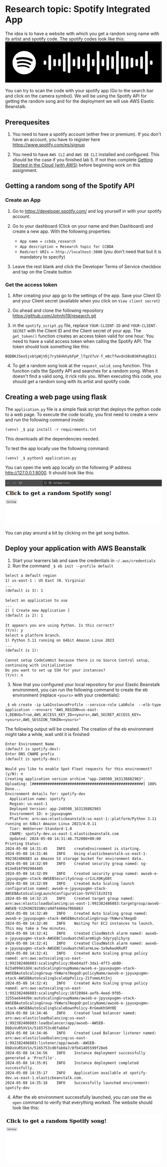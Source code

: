 # Research topic: Spotify Integrated App
The idea is to have a website with which you get a random song name with its artist and spotify code. The spotify codes look like this:
![Image](pictures/spotifycode.png)

You can try to scan the code with your spotify app (Go to the search bar and click on the camera symbol). We will be using the Spotify API for getting the random song and for the deployment we will use AWS Elastic Beanstalk. 

## Prerequesites
1. You need to have a spotify account (either free or premium). If you don't have an account, you have to register here https://www.spotify.com/es/signup

2. You need to have ```AWS CLI``` and ```AWS EB CLI``` installed and configured. This should be the case if you finished lab 5. If not then complete [Getting Started in the Cloud (with AWS)](https://github.com/CCBDA-UPC/Cloud-Computing-QuickStart/blob/master/Quick-Start-AWS.md) before beginning work on this assignment.

## Getting a random song of the Spotify API
### Create an App
1. Go to https://developer.spotify.com/ and log yourself in with your spotify account.

2. Go to your dashboard (Click on your name and then Dashboard) and create a new app. With the following properties:
    - ```App name = ccbda_research```
    - ```App description = Research topic for CCBDA```
    - ```Redirect URIs = http://localhost:3000``` (you don't need that but it is mandatory to specify)

3. Leave the rest blank and click the Developer Terms of Service checkbox and tap on the Create button

### Get the access token
1. After creating your app go to the settings of the app. Save your Client ID and your Client secret (available when you click on ```View client secret```) 

2. Go ahead and clone the following repository https://github.com/Johnhi19/research.git


3. in the ```spotify_script.py``` file, replace ```YOUR-CLIENT-ID``` and ```YOUR-CLIENT-SECRET``` with the Client ID and the Client secret of your app. The ```get_token()``` function creates an access token valid for one hour. You need to have a valid access token when calling the Spotify API. The token should look something like this: 
```
BQDBKJ5eo5jxbtpWjVOj7ryS84khybFpP_lTqzV7uV-T_m0cTfwvdn5BnBSKPxKgEb11
```

4. To get a random song look at the ```request_valid_song``` function. This function calls the Spotify API and searches for a random song. When it doesn't find a valid song, it rick rolls you. When executing this code, you should get a random song with its artist and spotify code.

## Creating a web page using flask
The ```application.py``` file is a simple flask script that deploys the python code to a web page. To execute the code locally, you first need to create a venv and run the following command inside:
```
(venv) _$ pip install -r requirements.txt
```
This downloads all the dependencies needed.

To test the app locally use the following command:
```
(venv) _$ python3 application.py
```
You can open the web app locally on the following IP address http://127.0.0.1:8000. It should look like this:

![Image](pictures/webapplocal.png)

You can play around a bit by clicking on the get song button.

## Deploy your application with AWS Beanstalk
1. Start your learners lab and save the credentials in ```~/.aws/credentials```
2. Run the command ```_$ eb init --profile default```
```
Select a default region
1) us-east-1 : US East (N. Virginia)
...
(default is 3): 1

Select an application to use
...
2) [ Create new Application ]
(default is 2): 1

It appears you are using Python. Is this correct?
(Y/n): y
Select a platform branch.
1) Python 3.11 running on 64bit Amazon Linux 2023
...
(default is 1): 

Cannot setup CodeCommit because there is no Source Control setup, continuing with initialization
Do you want to set up SSH for your instances?
(Y/n): n
```
3. Now that you configured your local repository for your Elastic Beanstalk environment, you can run the following command to create the eb environment (replace ```<yours>``` with your credentials):
```
_$ eb create -ip LabInstanceProfile --service-role LabRole  --elb-type application --envvars "AWS_REGION=us-east-1,DEBUG=True,AWS_ACCESS_KEY_ID=<yours>,AWS_SECRET_ACCESS_KEY=<yours>,AWS_SESSION_TOKEN=<yours>"
```
The following output will be created. The creation of the eb environment might take a while, wait until it is finished: 
```
Enter Environment Name
(default is spotify-dev): 
Enter DNS CNAME prefix
(default is spotify-dev): 

Would you like to enable Spot Fleet requests for this environment? (y/N): n
Creating application version archive "app-240508_163138882983".
Uploading: [##################################################] 100% Done...
Environment details for: spotify-dev
  Application name: spotify
  Region: us-east-1
  Deployed Version: app-240508_163138882983
  Environment ID: e-jpyuxpugmn
  Platform: arn:aws:elasticbeanstalk:us-east-1::platform/Python 3.11 running on 64bit Amazon Linux 2023/4.0.11
  Tier: WebServer-Standard-1.0
  CNAME: spotify-dev.us-east-1.elasticbeanstalk.com
  Updated: 2024-05-08 14:31:46.752000+00:00
Printing Status:
2024-05-08 14:31:45    INFO    createEnvironment is starting.
2024-05-08 14:31:46    INFO    Using elasticbeanstalk-us-east-1-992382486883 as Amazon S3 storage bucket for environment data.
2024-05-08 14:32:09    INFO    Created security group named: sg-013e016f992904405
2024-05-08 14:32:09    INFO    Created security group named: awseb-e-jpyuxpugmn-stack-AWSEBSecurityGroup-crIzLXOKyD8t
2024-05-08 14:32:09    INFO    Created Auto Scaling launch configuration named: awseb-e-jpyuxpugmn-stack-AWSEBAutoScalingLaunchConfiguration-5VYGllEzXItQ
2024-05-08 14:32:25    INFO    Created target group named: arn:aws:elasticloadbalancing:us-east-1:992382486883:targetgroup/awseb-AWSEB-VJZH3NI92GNV/a9df4466e70bb863
2024-05-08 14:32:40    INFO    Created Auto Scaling group named: awseb-e-jpyuxpugmn-stack-AWSEBAutoScalingGroup-YkWwro7AegoD
2024-05-08 14:32:40    INFO    Waiting for EC2 instances to launch. This may take a few minutes.
2024-05-08 14:32:41    INFO    Created CloudWatch alarm named: awseb-e-jpyuxpugmn-stack-AWSEBCloudwatchAlarmHigh-5dyryqlLhyrp
2024-05-08 14:32:41    INFO    Created CloudWatch alarm named: awseb-e-jpyuxpugmn-stack-AWSEBCloudwatchAlarmLow-3x9wkwoKRuRT
2024-05-08 14:32:41    INFO    Created Auto Scaling group policy named: arn:aws:autoscaling:us-east-1:992382486883:scalingPolicy:0be64a3f-3da1-4ff3-ab80-623a09941dd4:autoScalingGroupName/awseb-e-jpyuxpugmn-stack-AWSEBAutoScalingGroup-YkWwro7AegoD:policyName/awseb-e-jpyuxpugmn-stack-AWSEBAutoScalingScaleUpPolicy-Z1fvmmLKtInj
2024-05-08 14:32:41    INFO    Created Auto Scaling group policy named: arn:aws:autoscaling:us-east-1:992382486883:scalingPolicy:16f28984-aefb-4eed-9f05-3255aeb44d9e:autoScalingGroupName/awseb-e-jpyuxpugmn-stack-AWSEBAutoScalingGroup-YkWwro7AegoD:policyName/awseb-e-jpyuxpugmn-stack-AWSEBAutoScalingScaleDownPolicy-RrGmeKhSHY0E
2024-05-08 14:34:46    INFO    Created load balancer named: arn:aws:elasticloadbalancing:us-east-1:992382486883:loadbalancer/app/awseb--AWSEB-DbDuVuR5XV1n/5165753cd6fab0a7
2024-05-08 14:34:46    INFO    Created Load Balancer listener named: arn:aws:elasticloadbalancing:us-east-1:992382486883:listener/app/awseb--AWSEB-DbDuVuR5XV1n/5165753cd6fab0a7/0fb41405599f28e6
2024-05-08 14:34:56    INFO    Instance deployment successfully generated a 'Procfile'.
2024-05-08 14:35:01    INFO    Instance deployment completed successfully.
2024-05-08 14:35:17    INFO    Application available at spotify-dev.us-east-1.elasticbeanstalk.com.
2024-05-08 14:35:18    INFO    Successfully launched environment: spotify-dev
```
4. After the eb environment successfully launched, you can use the ```eb open``` command to verify that everything worked. The website should look like this:

![Image](pictures/website.png)
